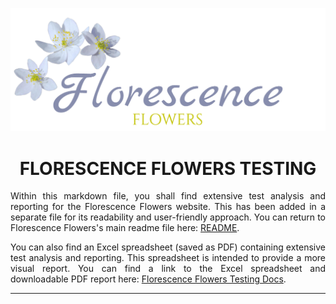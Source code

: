 <div align="center">

<img src="media/florescence-logo.png"> <a name="top"></a>

# **FLORESCENCE FLOWERS TESTING** <a name="top"></a>

</div>

<div align="justify">

Within this markdown file, you shall find extensive test analysis and reporting for the Florescence Flowers website. This has been added in a separate file for its readability and user-friendly approach. You can return to Florescence Flowers's main readme file here: [README](https://github.com/WebSlinger88/Florescence-Flowers/blob/master/README.md).

You can also find an Excel spreadsheet (saved as PDF) containing extensive test analysis and reporting. This spreadsheet is intended to provide a more visual report. You can find a link to the Excel spreadsheet and downloadable PDF report here: [Florescence Flowers Testing Docs](#).

</div>

---